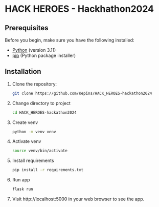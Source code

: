 # HACK HEROES - Hackhathon2024

## Prerequisites

Before you begin, make sure you have the following installed:

- [Python](https://www.python.org/downloads/) (version 3.11)
- [pip](https://pip.pypa.io/en/stable/installation/) (Python package installer)

## Installation

1. Clone the repository:

    ```bash
    git clone https://github.com/Kepins/HACK_HEROES-hackathon2024
   
2. Change directory to project
    ```bash
    cd HACK_HEROES-hackathon2024

3. Create venv
    ```bash
    python -m venv venv
   
4. Activate venv
    ```bash
    source venv/bin/activate

5. Install requirements
    ```bash
    pip install -r requirements.txt

6. Run app
    ```bash
    flask run
   
7. Visit http://localhost:5000 in your web browser to see the app.